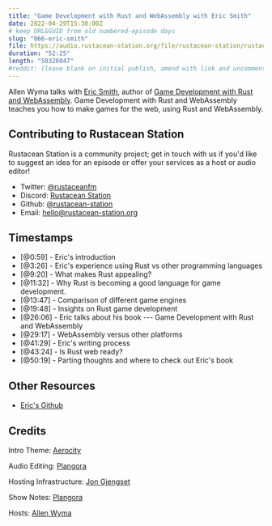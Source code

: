 ```yaml
---
title: "Game Development with Rust and WebAssembly with Eric Smith"
date: 2022-04-29T15:30:00Z
# keep URL&GUID from old numbered-episode days
slug: "066-eric-smith"
file: https://audio.rustacean-station.org/file/rustacean-station/rustacean-station-e066-eric-smith.mp3
duration: "52:25"
length: "50326047"
#reddit: (leave blank on initial publish, amend with link and uncomment this line after Reddit thread has been posted)
---
```

Allen Wyma talks with [Eric Smith](https://twitter.com/paytonrules), author of [Game Development with Rust and WebAssembly](https://www.packtpub.com/product/game-development-with-rust-and-webassembly/9781801070973). Game Development with Rust and WebAssembly teaches you how to make games for the web, using Rust and WebAssembly.

## Contributing to Rustacean Station

Rustacean Station is a community project; get in touch with us if you'd like to suggest an idea for an episode or offer your services as a host or audio editor!

- Twitter: [@rustaceanfm](https://twitter.com/rustaceanfm)
- Discord: [Rustacean Station](https://discord.gg/cHc3Gyc)
- Github: [@rustacean-station](https://github.com/rustacean-station/)
- Email: [hello@rustacean-station.org](mailto:hello@rustacean-station.org)

## Timestamps 
- [@0:59] - Eric's introduction
- [@3:26] - Eric's experience using Rust vs other programming languages
- [@9:20] - What makes Rust appealing?
- [@11:32] - Why Rust is becoming a good language for game development.
- [@13:47] - Comparison of different game engines
- [@19:48] - Insights on Rust game development
- [@26:06] - Eric talks about his book --- Game Development with Rust and WebAssembly
- [@29:17] - WebAssembly versus other platforms
- [@41:29] - Eric's writing process
- [@43:24] - Is Rust web ready?
- [@50:19] - Parting thoughts and where to check out Eric's book

## Other Resources
- [Eric's Github](https://github.com/paytonrules)

## Credits
Intro Theme: [Aerocity](https://twitter.com/AerocityMusic)

Audio Editing: [Plangora](https://twitter.com/plangora)

Hosting Infrastructure: [Jon Gjengset](https://twitter.com/jonhoo/)

Show Notes: [Plangora](https://twitter.com/plangora)

Hosts: [Allen Wyma](https://twitter.com/allenwyma)
